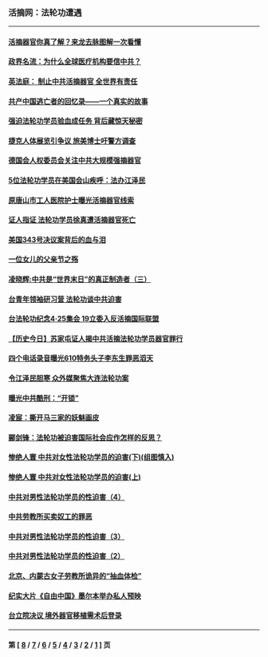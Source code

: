 ### 活摘网：法轮功遭遇
---
#### [活摘器官你真了解？来龙去脉图解一次看懂](../../pages/nf5881/n13013820.md?06180430) 
#### [政界名流：为什么全球医疗机构要信中共？](../../pages/nf5881/n11945479.md?06180430) 
#### [英法庭： 制止中共活摘器官 全世界有责任](../../pages/nf5881/n11330691.md?06180430) 
#### [共产中国逃亡者的回忆录——一个真实的故事](../../pages/nf5881/n10918649.md?06180430) 
#### [强迫法轮功学员验血成任务 背后藏惊天秘密](../../pages/nf5881/n4252384.md?06180430) 
#### [捷克人体展览引争议 旅美博士吁警方调查](../../pages/nf5881/n9429187.md?06180430) 
#### [德国会人权委员会关注中共大规模强摘器官](../../pages/nf5881/n8418950.md?06180430) 
#### [5位法轮功学员在美国会山疾呼：法办江泽民](../../pages/nf5881/n8101519.md?06180430) 
#### [原唐山市工人医院护士曝光活摘器官线索](../../pages/nf5881/n8076384.md?06180430) 
#### [证人指证 法轮功学员徐真遭活摘器官死亡](../../pages/nf5881/n8042467.md?06180430) 
#### [美国343号决议案背后的血与泪](../../pages/nf5881/n8020684.md?06180430) 
#### [一位女儿的父亲节之殇](../../pages/nf5881/n8014122.md?06180430) 
#### [凌晓辉:中共是“世界末日”的真正制造者（三）](../../pages/nf5881/n4210333.md?06180430) 
#### [台青年领袖研习营 法轮功谈中共迫害](../../pages/nf5881/n4141857.md?06180430) 
#### [台法轮功纪念4‧25集会 19立委入反活摘国际联盟](../../pages/nf5881/n4141821.md?06180430) 
#### [【历史今日】苏家屯证人揭中共活摘法轮功学员器官罪行](../../pages/nf5881/n4135912.md?06180430) 
#### [四个电话录音曝光610特务头子李东生罪恶滔天](../../pages/nf5881/n4040060.md?06180430) 
#### [令江泽民胆寒 众外媒聚焦大连法轮功案](../../pages/nf5881/n3932671.md?06180430) 
#### [曝光中共酷刑：“开锁”](../../pages/nf5881/n3889373.md?06180430) 
#### [凌宸：撕开马三家的妖魅画皮](../../pages/nf5881/n3849369.md?06180430) 
#### [郦剑锋：法轮功被迫害国际社会应作怎样的反思？](../../pages/nf5881/n3824560.md?06180430) 
#### [惨绝人寰 中共对女性法轮功学员的迫害(下)(组图慎入)](../../pages/nf5881/n3816285.md?06180430) 
#### [惨绝人寰 中共对女性法轮功学员的迫害(上)](../../pages/nf5881/n3815374.md?06180430) 
#### [中共对男性法轮功学员的性迫害（4）](../../pages/nf5881/n3769144.md?06180430) 
#### [中共劳教所买卖奴工的罪恶](../../pages/nf5881/n3769378.md?06180430) 
#### [中共对男性法轮功学员的性迫害（3）](../../pages/nf5881/n3768231.md?06180430) 
#### [中共对男性法轮功学员的性迫害（2）](../../pages/nf5881/n3767211.md?06180430) 
#### [北京、内蒙古女子劳教所诡异的“抽血体检”](../../pages/nf5881/n3753158.md?06180430) 
#### [纪实大片《自由中国》墨尔本举办私人预映](../../pages/nf5881/n3743337.md?06180430) 
#### [台立院决议 境外器官移植需术后登录](../../pages/nf5881/n3741520.md?06180430) 

---
#### 第 [ [8](./8.md?06180430) / [7](./7.md?06180430) / [6](./6.md?06180430) / [5](./5.md?06180430) / [4](./4.md?06180430) / [3](./3.md?06180430) / [2](./2.md?06180430) / [1](./1.md?06180430) ] 页
